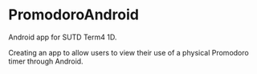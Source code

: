 # PromodoroAndroid

Android app for SUTD Term4 1D.

Creating an app to allow users to view their use of a physical Promodoro timer through Android.
